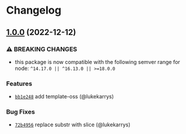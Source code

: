 # Changelog

## [1.0.0](https://github.com/npm/mute-stream/compare/v0.0.8...v1.0.0) (2022-12-12)

### ⚠️ BREAKING CHANGES

* this package is now compatible with the following semver range for node: `^14.17.0 || ^16.13.0 || >=18.0.0`

### Features

* [`bb1e248`](https://github.com/npm/mute-stream/commit/bb1e24845a1d8c7ec3c3a2950cf7a4e8d5c46be2) add template-oss (@lukekarrys)

### Bug Fixes

* [`72b4956`](https://github.com/npm/mute-stream/commit/72b4956049769b99305b8934ec5448ab4184181f) replace substr with slice (@lukekarrys)

